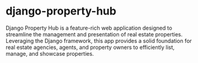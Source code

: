 # django-property-hub
Django Property Hub is a feature-rich web application designed to streamline the management and presentation of real estate properties. Leveraging the Django framework, this app provides a solid foundation for real estate agencies, agents, and property owners to efficiently list, manage, and showcase properties.
